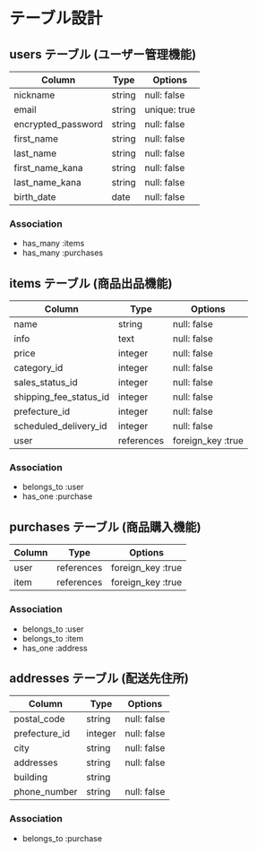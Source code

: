 # テーブル設計

## users テーブル (ユーザー管理機能)

| Column             | Type   | Options     |
| ------------------ | ------ | ----------- |
| nickname           | string | null: false |
| email              | string |unique: true |
| encrypted_password | string | null: false |
| first_name         | string | null: false |
| last_name          | string | null: false |
| first_name_kana    | string | null: false |
| last_name_kana     | string | null: false |
| birth_date         |  date  | null: false |

### Association

- has_many :items
- has_many :purchases

##  items テーブル (商品出品機能)

| Column                 | Type      | Options     |
| ---------------------- | --------- | ----------- |
| name                   | string    | null: false |
| info                   | text      | null: false |
| price                  | integer   | null: false |
| category_id            | integer   | null: false |
| sales_status_id        | integer   | null: false |
| shipping_fee_status_id | integer   | null: false |
| prefecture_id          | integer   | null: false |
| scheduled_delivery_id  | integer   | null: false |
| user                   |references |foreign_key :true|

### Association

- belongs_to :user 
- has_one :purchase
 
## purchases テーブル (商品購入機能)

| Column             | Type      | Options         |
| ------------------ | --------- | ----------------|
| user               | references|foreign_key :true|
| item               | references|foreign_key :true|

### Association

- belongs_to :user
- belongs_to :item
- has_one :address



## addresses テーブル (配送先住所)

| Column             | Type      | Options     |
| ------------------ | --------- | ----------- |
| postal_code        | string    | null: false |
| prefecture_id      | integer   | null: false |
| city               |  string   | null: false |
| addresses          |  string   | null: false |
| building           |  string   |             |
| phone_number       |  string   | null: false |

### Association

- belongs_to :purchase




